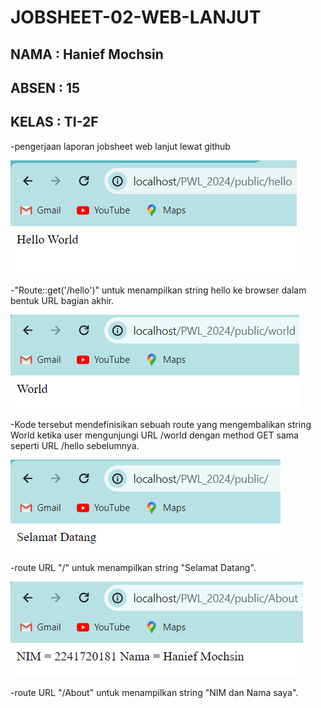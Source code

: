# JOBSHEET-02-WEB-LANJUT

## NAMA : Hanief Mochsin

## ABSEN : 15

## KELAS : TI-2F

-pengerjaan laporan jobsheet web lanjut lewat github

![alt text](image.png)

-"Route::get('/hello')" untuk menampilkan string hello ke browser dalam bentuk URL bagian akhir.

![alt text](<gambar/Screenshot 2024-02-24 024255.png>)

-Kode tersebut mendefinisikan sebuah route yang mengembalikan string World ketika user mengunjungi URL /world dengan method GET sama seperti URL /hello sebelumnya.

![alt text](<gambar/Screenshot 2024-02-24 034111.png>)

-route URL "/" untuk menampilkan string "Selamat Datang". 

![alt text](image-1.png)

-route URL "/About" untuk menampilkan string "NIM dan Nama saya". 